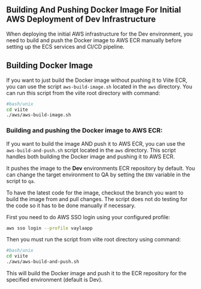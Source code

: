 Building And Pushing Docker Image For Initial AWS Deployment of Dev Infrastructure
---------------------------
When deploying the initial AWS infrastructure for the Dev environment,
you need to build and push the Docker image to AWS ECR manually before setting up the ECS services and CI/CD pipeline.

Building Docker Image
---------------------------
If you want to just build the Docker image without pushing it to Viite ECR, you can use the script `aws-build-image.sh` located in the `aws` directory.
You can run this script from the viite root directory with command:
```bash
#bash/unix
cd viite
./aws/aws-build-image.sh
```
### Building and pushing the Docker image to AWS ECR:

If you want to build the image AND push it to AWS ECR, 
you can use the `aws-build-and-push.sh` script located in the `aws` directory.
This script handles both building the Docker image and pushing it to AWS ECR.

It pushes the image to the **Dev** environments ECR repository by default. 
You can change the target environment to QA by setting the `ENV` variable in the script to `qa`.

To have the latest code for the image, checkout the branch you want to build the image from and pull changes.
The script does not do testing for the code so it has to be done manually if necessary.

First you need to do AWS SSO login using your configured profile:
```bash
aws sso login --profile vaylaapp
```

Then you must run the script from viite root directory using command:

```bash
#bash/unix
cd viite
./aws/aws-build-and-push.sh
```
This will build the Docker image and push it to the ECR repository for the specified environment (default is Dev).


